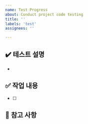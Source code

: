 ```yaml
---
name: Test Progress
about: Conduct project code testing
title: ''
labels: 'test'
assignees: ''

---
```


## ✔️ 테스트 설명

- 

## ✅ 작업 내용

- [ ]


## 📝 참고 사항

<!-- Add any other context or additional notes about the test issue -->
